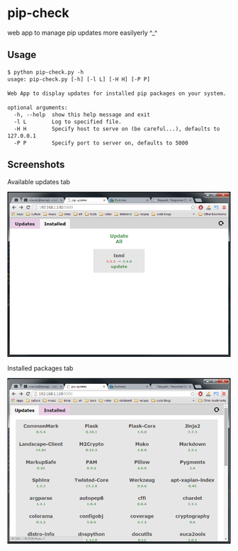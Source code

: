 pip-check
=========

web app to manage pip updates more easilyerly ^_^

Usage
-----
    $ python pip-check.py -h
    usage: pip-check.py [-h] [-l L] [-H H] [-P P]

    Web App to display updates for installed pip packages on your system.

    optional arguments:
      -h, --help  show this help message and exit
      -l L        Log to specified file.
      -H H        Specify host to serve on (be careful...), defaults to 127.0.0.1
      -P P        Specify port to server on, defaults to 5000


Screenshots
-----------

Available updates tab

![available updates tab](updates.png)

Installed packages tab

![installed packages tab](installed.png)
